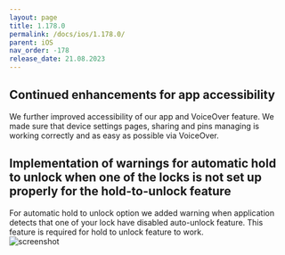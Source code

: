 ```yaml
---
layout: page
title: 1.178.0
permalink: /docs/ios/1.178.0/
parent: iOS
nav_order: -178
release_date: 21.08.2023
---
```


## Continued enhancements for app accessibility
We further improved accessibility of our app and VoiceOver feature. We made sure that device settings pages, sharing and pins managing is working correctly and as easy as possible via VoiceOver.

## Implementation of warnings for automatic hold to unlock when one of the locks is not set up properly for the hold-to-unlock feature
For automatic hold to unlock option we added warning when application detects that one of your lock have disabled auto-unlock feature. This feature is required for hold to unlock feature to work.\
![screenshot](/tedee-release-notes/docs/ios/assets/1.178.0-hold-to-unlock.png)
